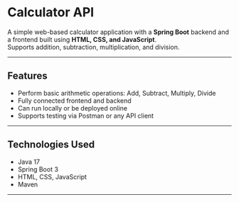 # Calculator API

A simple web-based calculator application with a **Spring Boot** backend and a frontend built using **HTML, CSS, and JavaScript**.  
Supports addition, subtraction, multiplication, and division.

---

## Features

- Perform basic arithmetic operations: Add, Subtract, Multiply, Divide
- Fully connected frontend and backend
- Can run locally or be deployed online
- Supports testing via Postman or any API client

---

## Technologies Used

- Java 17
- Spring Boot 3
- HTML, CSS, JavaScript
- Maven

---

